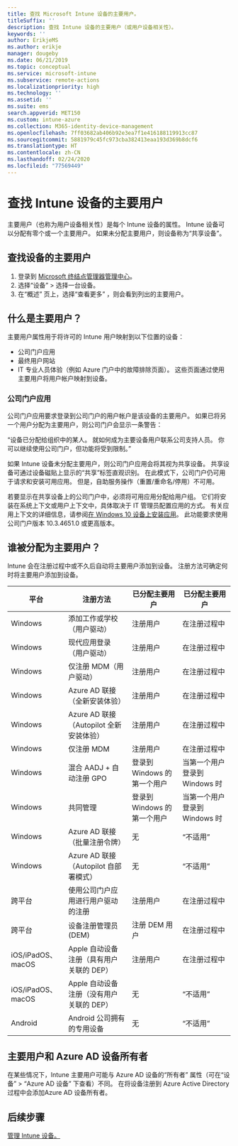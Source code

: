 ```yaml
---
title: 查找 Microsoft Intune 设备的主要用户。
titleSuffix: ''
description: 查找 Intune 设备的主要用户（或用户设备相关性）。
keywords: ''
author: ErikjeMS
ms.author: erikje
manager: dougeby
ms.date: 06/21/2019
ms.topic: conceptual
ms.service: microsoft-intune
ms.subservice: remote-actions
ms.localizationpriority: high
ms.technology: ''
ms.assetid: ''
ms.suite: ems
search.appverid: MET150
ms.custom: intune-azure
ms.collection: M365-identity-device-management
ms.openlocfilehash: 7ff03682ab406b92e3ea7f1e416188119913cc87
ms.sourcegitcommit: 5881979c45fc973cba382413eaa193d369b8dcf6
ms.translationtype: HT
ms.contentlocale: zh-CN
ms.lasthandoff: 02/24/2020
ms.locfileid: "77569449"
---
```

# <a name="find-the-primary-user-of-an-intune-device"></a>查找 Intune 设备的主要用户

主要用户（也称为用户设备相关性）是每个 Intune 设备的属性。 Intune 设备可以分配有零个或一个主要用户。 如果未分配主要用户，则设备称为“共享设备”。

## <a name="find-a-devices-primary-user"></a>查找设备的主要用户

1. 登录到 [Microsoft 终结点管理器管理中心](https://go.microsoft.com/fwlink/?linkid=2109431)。
2. 选择“设备”  > 选择一台设备。
3. 在“概述”  页上，选择“查看更多”  ，则会看到列出的主要用户。

## <a name="what-is-the-primary-user"></a>什么是主要用户？
主要用户属性用于将许可的 Intune 用户映射到以下位置的设备：
- 公司门户应用
- 最终用户网站
- IT 专业人员体验（例如 Azure 门户中的故障排除页面）。 这些页面通过使用主要用户将用户帐户映射到设备。 

### <a name="company-portal-app"></a>公司门户应用
公司门户应用要求登录到公司门户的用户帐户是该设备的主要用户。 如果已将另一个用户分配为主要用户，则公司门户会显示一条警告：

“设备已分配给组织中的某人。 就如何成为主要设备用户联系公司支持人员。 你可以继续使用公司门户，但功能将受到限制。”

如果 Intune 设备未分配主要用户，则公司门户应用会将其视为共享设备。 共享设备可通过设备磁贴上显示的“共享”标签直观识别。 在此模式下，公司门户仍可用于请求和安装可用应用。 但是，自助服务操作（重置/重命名/停用）不可用。  

若要显示在共享设备上的公司门户中，必须将可用应用分配给用户组。 它们将安装在系统上下文或用户上下文中，具体取决于 IT 管理员配置应用的方式。 有关应用上下文的详细信息，请参阅[在 Windows 10 设备上安装应用](../apps/apps-windows-10-app-deploy.md)。 此功能要求使用公司门户版本 10.3.4651.0 或更高版本。


## <a name="who-is-assigned-as-the-primary-user"></a>谁被分配为主要用户？
Intune 会在注册过程中或不久后自动将主要用户添加到设备。 注册方法可确定何时将主要用户添加到设备。

| 平台 | 注册方法 | 已分配主要用户 | 已分配主要用户 |
| ---- | ---- | ---- | ---- |
| Windows | 添加工作或学校（用户驱动） | 注册用户 | 在注册过程中 |   
| Windows | 现代应用登录（用户驱动） | 注册用户 | 在注册过程中 | 
| Windows | 仅注册 MDM（用户驱动） | 注册用户 | 在注册过程中 | 
| Windows | Azure AD 联接（全新安装体验） | 注册用户 | 在注册过程中 | 
| Windows | Azure AD 联接（Autopilot 全新安装体验） | 注册用户 | 在注册过程中 | 
| Windows | 仅注册 MDM | 注册用户 | 在注册过程中 | 
| Windows | 混合 AADJ + 自动注册 GPO | 登录到 Windows 的第一个用户 | 当第一个用户登录到 Windows 时| 
| Windows | 共同管理 | 登录到 Windows 的第一个用户 | 当第一个用户登录到 Windows 时 | 
| Windows | Azure AD 联接（批量注册令牌） | 无 | “不适用” | 
| Windows | Azure AD 联接（Autopilot 自部署模式） | 无 | “不适用” | 
| 跨平台 | 使用公司门户应用进行用户驱动的注册 | 注册用户 | 在注册过程中 |
| 跨平台 | 设备注册管理员 (DEM) | 注册 DEM 用户 | 在注册过程中 |
| iOS/iPadOS、macOS | Apple 自动设备注册（具有用户关联的 DEP） | 注册用户 | 在注册过程中 |
| iOS/iPadOS、macOS | Apple 自动设备注册（没有用户关联的 DEP） | 无 | “不适用” |
| Android | Android 公司拥有的专用设备 | 无 | “不适用” |

## <a name="primary-user-and-azure-ad-device-owner"></a>主要用户和 Azure AD 设备所有者
在某些情况下，Intune 主要用户可能与 Azure AD 设备的“所有者”  属性（可在“设备”   > “Azure AD 设备”  下查看）不同。 在将设备注册到 Azure Active Directory 过程中会添加Azure AD 设备所有者。

## <a name="next-steps"></a>后续步骤
[管理 Intune 设备。](device-management.md)
